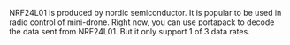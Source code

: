 NRF24L01 is produced by nordic semiconductor. It is popular to be used in radio control of mini-drone.
Right now, you can use portapack to decode the data sent from NRF24L01. But it only support 1 of 3 data rates.